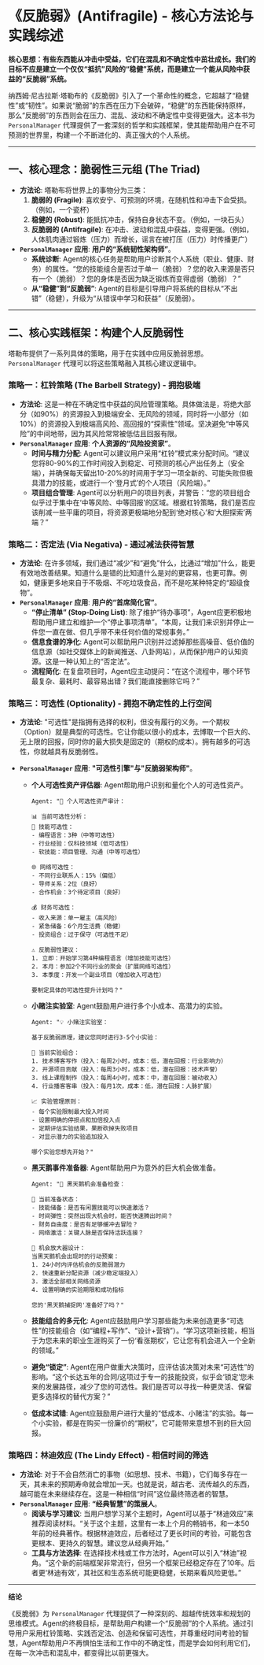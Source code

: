 # 《反脆弱》(Antifragile) - 核心方法论与实践综述

**核心思想：有些东西能从冲击中受益，它们在混乱和不确定性中茁壮成长。我们的目标不应是建立一个仅仅“抵抗”风险的“稳健”系统，而是建立一个能从风险中获益的“反脆弱”系统。**

纳西姆·尼古拉斯·塔勒布的《反脆弱》引入了一个革命性的概念，它超越了“稳健性”或“韧性”。如果说“脆弱”的东西在压力下会破碎，“稳健”的东西能保持原样，那么“反脆弱”的东西则会在压力、混乱、波动和不确定性中变得更强大。这本书为 `PersonalManager` 代理提供了一套深刻的哲学和实践框架，使其能帮助用户在不可预测的世界里，构建一个不断进化的、真正强大的个人系统。

---

## 一、核心理念：脆弱性三元组 (The Triad)

- **方法论**: 塔勒布将世界上的事物分为三类：
    1.  **脆弱的 (Fragile)**: 喜欢安宁、可预测的环境，在随机性和冲击下会受损。（例如，一个瓷杯）
    2.  **稳健的 (Robust)**: 能抵抗冲击，保持自身状态不变。（例如，一块石头）
    3.  **反脆弱的 (Antifragile)**: 在冲击、波动和混乱中获益，变得更强。（例如，人体肌肉通过锻炼（压力）而增长，谣言在被打压（压力）时传播更广）
- **`PersonalManager` 应用**: **用户的“系统韧性架构师”**。
    - **系统诊断**: Agent的核心任务是帮助用户诊断其个人系统（职业、健康、财务）的属性。“您的技能组合是否过于单一（脆弱）？您的收入来源是否只有一个（脆弱）？您的身体是否因为缺乏锻炼而变得虚弱（脆弱）？”
    - **从“稳健”到“反脆弱”**: Agent的目标是引导用户将系统的目标从“不出错”（稳健），升级为“从错误中学习和获益”（反脆弱）。

---

## 二、核心实践框架：构建个人反脆弱性

塔勒布提供了一系列具体的策略，用于在实践中应用反脆弱思想。`PersonalManager` 代理可以将这些策略融入其核心建议逻辑中。

### **策略一：杠铃策略 (The Barbell Strategy) - 拥抱极端**
- **方法论**: 这是一种在不确定性中获益的风险管理策略。具体做法是，将绝大部分（如90%）的资源投入到极端安全、无风险的领域，同时将一小部分（如10%）的资源投入到极端高风险、高回报的“探索性”领域。坚决避免“中等风险”的中间地带，因为其风险常常被低估且回报有限。
- **`PersonalManager` 应用**: **个人资源的“风险投资家”**。
    - **时间与精力分配**: Agent可以建议用户采用“杠铃”模式来分配时间。“建议您将80-90%的工作时间投入到稳定、可预测的核心产出任务上（安全端），并确保每天留出10-20%的时间用于学习一项全新的、可能失败但极具潜力的技能，或进行一个‘登月式’的个人项目（风险端）。”
    - **项目组合管理**: Agent可以分析用户的项目列表，并警告：“您的项目组合似乎过于集中在‘中等风险、中等回报’的区域。根据杠铃策略，我们是否应该削减一些平庸的项目，将资源更极端地分配到‘绝对核心’和‘大胆探索’两端？”

### **策略二：否定法 (Via Negativa) - 通过减法获得智慧**
- **方法论**: 在许多领域，我们通过“减少”和“避免”什么，比通过“增加”什么，能更有效地改善结果。知道什么是错的比知道什么是对的更容易，也更可靠。例如，健康更多地来自于不吸烟、不吃垃圾食品，而不是吃某种特定的“超级食物”。
- **`PersonalManager` 应用**: **用户的“首席简化官”**。
    - **“停止清单” (Stop-Doing List)**: 除了维护“待办事项”，Agent应更积极地帮助用户建立和维护一个“停止事项清单”。“本周，让我们来识别并停止一件您一直在做、但几乎带不来任何价值的常规事务。”
    - **信息食谱的净化**: Agent可以帮助用户识别并过滤掉那些高噪音、低价值的信息源（如社交媒体上的新闻推送、八卦网站），从而保护用户的认知资源。这是一种认知上的“否定法”。
    - **流程简化**: 在复盘项目时，Agent应主动提问：“在这个流程中，哪个环节最复杂、最耗时、最容易出错？我们能直接删除它吗？”

### **策略三：可选性 (Optionality) - 拥抱不确定性的上行空间**
- **方法论**: "可选性"是指拥有选择的权利，但没有履行的义务。一个期权（Option）就是典型的可选性。它让你能以很小的成本，去博取一个巨大的、无上限的回报，同时你的最大损失是固定的（期权的成本）。拥有越多的可选性，你就越具有反脆弱性。

- **`PersonalManager` 应用**: **"可选性引擎"与"反脆弱架构师"**。
    - **个人可选性资产评估器**: Agent帮助用户识别和量化个人的可选性资产。
        ```
        Agent: "🎯 个人可选性资产审计：

        📊 当前可选性分析：
        💪 技能可选性：
        - 编程语言：3种（中等可选性）
        - 行业经验：仅科技领域（低可选性）
        - 软技能：项目管理、沟通（中等可选性）

        🌐 网络可选性：
        - 不同行业联系人：15%（偏低）
        - 导师关系：2位（良好）
        - 合作机会：3个待定项目（良好）

        💰 财务可选性：
        - 收入来源：单一雇主（高风险）
        - 紧急储备：6个月生活费（稳健）
        - 投资组合：过于保守（可选性不足）

        ⚠️ 反脆弱性建议：
        1. 立即：开始学习第4种编程语言（增加技能可选性）
        2. 本月：参加2个不同行业的聚会（扩展网络可选性）
        3. 本季度：开发一个副业项目（增加收入可选性）

        要制定具体的可选性提升计划吗？"
        ```

    - **小赌注实验室**: Agent鼓励用户进行多个小成本、高潜力的实验。
        ```
        Agent: "💡 小赌注实验室：

        基于反脆弱原理，建议您同时进行3-5个小实验：

        🎲 当前实验组合：
        1. 技术博客写作（投入：每周2小时，成本：低，潜在回报：行业影响力）
        2. 开源项目贡献（投入：每周3小时，成本：低，潜在回报：技术声誉）
        3. 线上课程制作（投入：每周4小时，成本：中，潜在回报：被动收入）
        4. 行业播客客串（投入：每月1次，成本：低，潜在回报：人脉扩展）

        📈 实验管理原则：
        - 每个实验限制最大投入时间
        - 设置明确的停损点和加倍投入点
        - 定期评估实验结果，果断砍掉失败项目
        - 对显示潜力的实验追加投入

        哪个实验您想先开始？"
        ```

    - **黑天鹅事件准备器**: Agent帮助用户为意外的巨大机会做准备。
        ```
        Agent: "🦢 黑天鹅机会准备检查：

        💪 当前准备状态：
        - 技能储备：是否有闲置技能可以快速激活？
        - 时间弹性：突然出现大机会时，能否快速腾出时间？
        - 财务自由度：是否有足够缓冲去冒险？
        - 网络激活：关键人脉是否保持活跃连接？

        🚀 机会放大器设计：
        当黑天鹅机会出现时的行动预案：
        1. 24小时内评估机会的反脆弱潜力
        2. 快速重新分配资源（减少稳定端投入）
        3. 激活全部相关网络资源
        4. 设置明确的实验期限和成功指标

        您的'黑天鹅捕捉网'准备好了吗？"
        ```
    - **技能组合的多元化**: Agent应鼓励用户学习那些能为未来创造更多“可选性”的技能组合（如“编程+写作”、“设计+营销”）。“学习这项新技能，相当于为您未来的职业生涯购买了一份‘看涨期权’，它让您有机会进入一个全新的领域。”
    - **避免“锁定”**: Agent在用户做重大决策时，应评估该决策对未来“可选性”的影响。“这个长达五年的合同/这项过于专一的技能投资，似乎会‘锁定’您未来的发展路径，减少了您的可选性。我们是否可以寻找一种更灵活、保留更多选择权的替代方案？”
    - **低成本试错**: Agent应鼓励用户进行大量的“低成本、小赌注”的实验。每一个小实验，都是在购买一份廉价的“期权”，它可能带来意想不到的巨大回报。

### **策略四：林迪效应 (The Lindy Effect) - 相信时间的筛选**
- **方法论**: 对于不会自然消亡的事物（如思想、技术、书籍），它们每多存在一天，其未来的预期寿命就会增加一天。也就是说，越古老、流传越久的东西，越可能在未来继续存在。这是一种相信“时间”这位最终筛选者的智慧。
- **`PersonalManager` 应用**: **“经典智慧”的策展人**。
    - **阅读与学习建议**: 当用户想学习某个主题时，Agent可以基于“林迪效应”来推荐阅读材料。“关于这个主题，这里有一本上个月的畅销书，和一本50年前的经典著作。根据林迪效应，后者经过了更长时间的考验，可能包含更根本、更持久的智慧。建议您从经典开始。”
    - **工具与方法选择**: 在选择技术栈或工作方法时，Agent可以引入“林迪”视角。“这个新的前端框架非常流行，但另一个框架已经稳定存在了10年。后者更‘林迪有效’，其社区和生态系统可能更稳健，长期来看风险更低。”

---

**结论**

《反脆弱》为 `PersonalManager` 代理提供了一种深刻的、超越传统效率和规划的思维模式。Agent的终极目标，是帮助用户构建一个“反脆弱”的个人系统。通过引导用户采用杠铃策略、实践否定法、创造和保留可选性，并尊重经时间考验的智慧，Agent帮助用户不再惧怕生活和工作中的不确定性，而是学会如何利用它们，在每一次冲击和混乱中，都变得比以前更强大。
